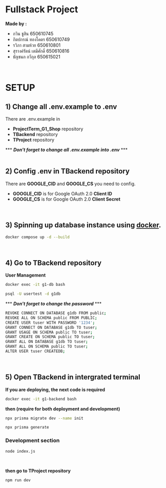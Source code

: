 # Fullstack Project

**Made by :**

- กวิน ชูสิน 650610745
- กิตปกรณ์ ทองโคตร 650610749
- รวิภา สามห้วย 650610801
- สุรางค์รัตน์ เตมีศักดิ์ 650610816
- ธัญชนก กวีกุล 650615021
<br/>

# SETUP

## 1) Change all .env.example to .env

There are .env.example in 
- **ProjectTerm_G1_Shop** repository
- **TBackend** repository
- **TProject** repository

*** ***Don't forget to change all .env.example into .env*** ***
<br/>
<br/>

## 2) Config .env in TBackend repository

There are **GOOGLE_CID** and **GOOGLE_CS** you need to config.
- **GOOGLE_CID** is for Google OAuth 2.0 **Client ID**
- **GOOGLE_CS** is for Google OAuth 2.0 **Client Secret**
<br/>

## 3) Spinning up database instance using [docker](https://hub.docker.com/).

```bash
docker compose up -d --build
```
<br/>

## 4) Go to TBackend repository

**User Management**

```bash
docker exec -it g1-db bash
```

```bash
psql -U usertest -d g1db
```
*** ***Don't forget to change the password*** ***

```bash
REVOKE CONNECT ON DATABASE g1db FROM public;
REVOKE ALL ON SCHEMA public FROM PUBLIC;
CREATE USER tuser WITH PASSWORD '1234';
GRANT CONNECT ON DATABASE g1db TO tuser;
GRANT USAGE ON SCHEMA public TO tuser;
GRANT CREATE ON SCHEMA public TO tuser;
GRANT ALL ON DATABASE g1db TO tuser;
GRANT ALL ON SCHEMA public TO tuser;
ALTER USER tuser CREATEDB;
```
<br/>

## 5) Open TBackend in intergrated terminal

**If you are deploying, the next code is required**

```bash
docker exec -it g1-backend bash
```

**then (require for both deployment and development)**

```bash
npx prisma migrate dev --name init
```

```bash
npx prisma generate
```

### Development section

```bash
node index.js
```

<br/>

**then go to TProject repository**

```bash
npm run dev
```
<br/>
